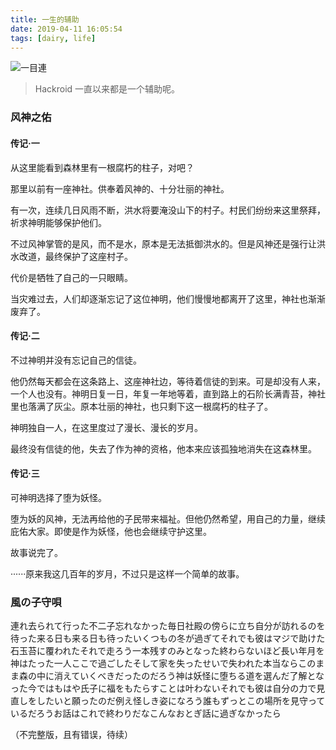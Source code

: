 ```yaml
---
title: 一生的辅助
date: 2019-04-11 16:05:54
tags: [dairy, life]
---
```


![一目連](https://i.loli.net/2019/04/11/5caf05849ff00.png)

> Hackroid 一直以来都是一个辅助呢。

### 风神之佑

#### 传记·一

从这里能看到森林里有一根腐朽的柱子，对吧？

那里以前有一座神社。供奉着风神的、十分壮丽的神社。

有一次，连续几日风雨不断，洪水将要淹没山下的村子。村民们纷纷来这里祭拜，祈求神明能够保护他们。

不过风神掌管的是风，而不是水，原本是无法抵御洪水的。但是风神还是强行让洪水改道，最终保护了这座村子。

代价是牺牲了自己的一只眼睛。

当灾难过去，人们却逐渐忘记了这位神明，他们慢慢地都离开了这里，神社也渐渐废弃了。

#### 传记·二

不过神明并没有忘记自己的信徒。

他仍然每天都会在这条路上、这座神社边，等待着信徒的到来。可是却没有人来，一个人也没有。神明日复一日，年复一年地等着，直到路上的石阶长满青苔，神社里也落满了灰尘。原本壮丽的神社，也只剩下这一根腐朽的柱子了。

神明独自一人，在这里度过了漫长、漫长的岁月。

最终没有信徒的他，失去了作为神的资格，他本来应该孤独地消失在这森林里。

#### 传记·三

可神明选择了堕为妖怪。

堕为妖的风神，无法再给他的子民带来福祉。但他仍然希望，用自己的力量，继续庇佑大家。即使是作为妖怪，他也会继续守护这里。

故事说完了。

······原来我这几百年的岁月，不过只是这样一个简单的故事。

### 風の子守唄

連れ去られて行った不二子忘れなかった毎日社殿の傍らに立ち自分が訪れるのを待った来る日も来る日も待ったいくつもの冬が過ぎてそれでも彼はマジで助けた石玉苔に覆われたそれで走ろう一本残すのみとなった終わらないほど長い年月を神はたった一人ここで過ごしたそして家を失ったせいで失われた本当ならこのまま森の中に消えていくべきだったのだろう神は妖怪に堕ちる道を選んだ了解となった今ではもはや氏子に福をもたらすことは叶わないそれでも彼は自分の力で見直しをしたいと願ったのだ例え怪しき姿になろう誰もずっとこの場所を見守っているだろうお話はこれで終わりだなこんなおとぎ話に過ぎなかったら

（不完整版，且有错误，待续）

